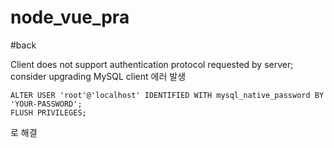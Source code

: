 # node_vue_pra

#back

Client does not support authentication protocol requested by server; consider upgrading MySQL client 에러 발생   
```
ALTER USER 'root'@'localhost' IDENTIFIED WITH mysql_native_password BY 'YOUR-PASSWORD';
FLUSH PRIVILEGES;
```   
로 해결